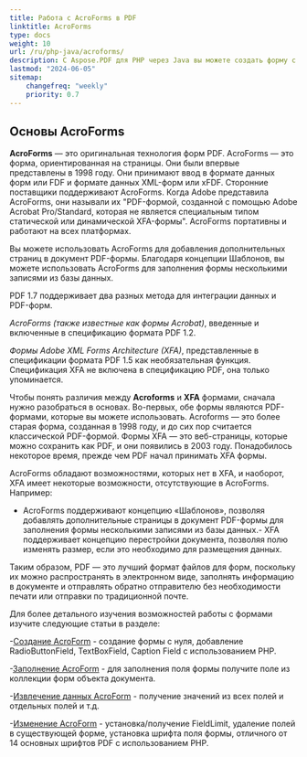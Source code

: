 ```yaml
---
title: Работа с AcroForms в PDF
linktitle: AcroForms
type: docs
weight: 10
url: /ru/php-java/acroforms/
description: С Aspose.PDF для PHP через Java вы можете создать форму с нуля, заполнить поле формы в PDF-документе, извлечь данные из формы, добавить или удалить поля в существующей форме.
lastmod: "2024-06-05"
sitemap:
    changefreq: "weekly"
    priority: 0.7
---
```


## Основы AcroForms

**AcroForms** — это оригинальная технология форм PDF. AcroForms — это форма, ориентированная на страницы. Они были впервые представлены в 1998 году. Они принимают ввод в формате данных форм или FDF и формате данных XML-форм или xFDF. Сторонние поставщики поддерживают AcroForms. Когда Adobe представила AcroForms, они называли их "PDF-формой, созданной с помощью Adobe Acrobat Pro/Standard, которая не является специальным типом статической или динамической XFA-формы". AcroForms портативны и работают на всех платформах.

Вы можете использовать AcroForms для добавления дополнительных страниц в документ PDF-формы.
 Благодаря концепции Шаблонов, вы можете использовать AcroForms для заполнения формы несколькими записями из базы данных.

PDF 1.7 поддерживает два разных метода для интеграции данных и PDF-форм.

*AcroForms (также известные как формы Acrobat)*, введенные и включенные в спецификацию формата PDF 1.2.

*Формы Adobe XML Forms Architecture (XFA)*, представленные в спецификации формата PDF 1.5 как необязательная функция. Спецификация XFA не включена в спецификацию PDF, она только упоминается.

Чтобы понять различия между **Acroforms** и **XFA** формами, сначала нужно разобраться в основах. Во-первых, обе формы являются PDF-формами, которые вы можете использовать. Acroforms — это более старая форма, созданная в 1998 году, и до сих пор считается классической PDF-формой. Формы XFA — это веб-страницы, которые можно сохранить как PDF, и они появились в 2003 году. Понадобилось некоторое время, прежде чем PDF начал принимать XFA формы.

AcroForms обладают возможностями, которых нет в XFA, и наоборот, XFA имеет некоторые возможности, отсутствующие в AcroForms. Например:

- AcroForms поддерживают концепцию «Шаблонов», позволяя добавлять дополнительные страницы в документ PDF-формы для заполнения формы несколькими записями из базы данных.- XFA поддерживает концепцию перестройки документа, позволяя полю изменять размер, если это необходимо для размещения данных.

Таким образом, PDF — это лучший формат файлов для форм, поскольку их можно распространять в электронном виде, заполнять информацию в документе и отправлять обратно отправителю без необходимости печати или отправки по традиционной почте.

Для более детального изучения возможностей работы с формами изучите следующие статьи в разделе:

-[Создание AcroForm](/pdf/ru/php-java/create-form/) - создание формы с нуля, добавление RadioButtonField, TextBoxField, Caption Field с использованием PHP.

-[Заполнение AcroForm](/pdf/ru/php-java/fill-form/) - для заполнения поля формы получите поле из коллекции форм объекта документа.

-[Извлечение данных AcroForm](/pdf/ru/php-java/extract-form/) - получение значений из всех полей и отдельных полей и т.д.

-[Изменение AcroForm](/pdf/ru/php-java/modifing-form/) - установка/получение FieldLimit, удаление полей в существующей форме, установка шрифта поля формы, отличного от 14 основных шрифтов PDF с использованием PHP.